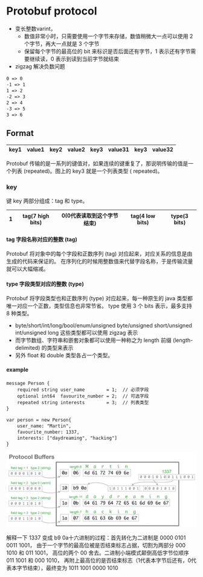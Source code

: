 # Protobuf protocol

- 变长整数varint，
    - 数值非常小时，只需要使用一个字节来存储，数值稍微大一点可以使用 2 个字节，再大一点就是 3 个字节
    - 保留每个字节的最高位的 bit 来标识是否后面还有字节，1 表示还有字节需要继续读，0 表示到读到当前字节就结束
- zigzag 解决负数问题

```
0 => 0
-1 => 1
1 => 2
-2 => 3
2 => 4
-3 => 5
3 => 6
```

## Format

| key1 | value1 | key2 | value2 | key3 | value31 | key3 | value32 |
|------|--------|------|--------|------|---------|------|---------|

Protobuf 传输的是一系列的键值对，如果连续的键重复了，那说明传输的值是一个列表 (repeated)。图上的 key3 就是一个列表类型 (
repeated)。

### key

键 key 两部分组成：tag 和 type。

| 1   | tag(7 high bits) | 0(0代表读取到这个字节结束) | tag(4 low bits) | type(3 bits) |
|-----|------------------|-----------------|-----------------|--------------|

#### tag 字段名称对应的整数 (tag)

Protobuf 将对象中的每个字段和正数序列 (tag) 对应起来，对应关系的信息是由生成的代码来保证的。
在序列化的时候用整数值来代替字段名称，于是传输流量就可以大幅缩减。

#### type 字段类型对应的整数 (type)

Protobuf 将字段类型也和正数序列 (type) 对应起来，每一种原生的 java 类型都唯一对应一个正数，类型信息也非常节省。
type 使用 3 个 bits 表示，最多支持 8 种类型。

- byte/short/int/long/bool/enum/unsigned byte/unsigned short/unsigned int/unsigned long 这些类型都可以使用 zigzag 表示
- 而字节数组、字符串和嵌套对象都可以使用一种称之为 length 前缀 (length-delimited) 的类型来表示
- 另外 float 和 double 类型各占一个类型。

#### example
```
message Person {
    required string user_name        = 1;  // 必须字段
    optional int64  favourite_number = 2;  // 可选字段
    repeated string interests        = 3;  // 列表类型
}
```
```
var person = new Person{
    user_name: "Martin",
    favourite_number: 1337,
    interests: ["daydreaming", "hacking"]
}
```
![protobuf-example](protobuf-example.jpg)

解释一下 1337 变成 b9 0a十六进制的过程：首先转化为二进制是 0000 0101 0011 1001，
由于一个字节的最高位被是否结束标志占据，切割为两部分 000 1010 和 011 1001，
高位的两个 00 舍去。二进制小端模式颠倒高低字节位顺序 011 1001 和 000 1010，
再附上最高位的是否结束标志（1代表本字节后还有，0代表本字节结束），最终变为 1011 1001 0000 1010